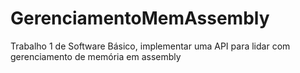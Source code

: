 # GerenciamentoMemAssembly
Trabalho 1 de Software Básico, implementar uma API para lidar com gerenciamento de memória em assembly
